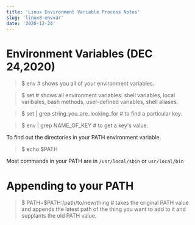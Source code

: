 ```yaml
---
title: 'Linux Environment Variable Process Notes'
slug: 'linux8-envvar'
date: '2020-12-24'
---
```


# Environment Variables (DEC 24,2020)

> $ env  # shows you all of your environment variables.

> $ set # shows all environment variables: shell variables, local varibales, bash methods, user-defined variables, shell aliases.

> $ set | grep string_you_are_looking_for # to find a particular key.

> $ env | grep NAME_OF_KEY # to get a key's value.


To find out the directories in your PATH environment variable.

> $ echo $PATH

Most commands in your PATH are in `/usr/local/sbin` or `usr/local/bin`


# Appending to your PATH

> $ PATH=$PATH:/path/to/new/thing  # takes the original PATH value and appends the latest path of the thing you want to add to it and supplants the old PATH value.